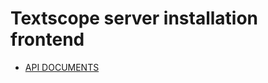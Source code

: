 # Textscope server installation frontend

- [API DOCUMENTS](https://www.notion.so/lomin/Textscope-API-Documentation-3c4b9e9068564e648107b307e1f3d68e)
